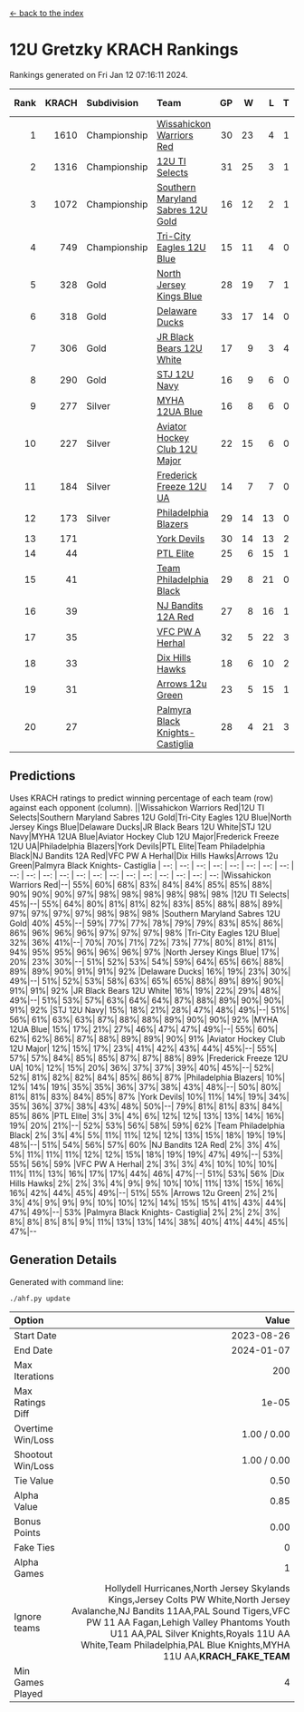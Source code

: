 [<- back to the index](readme.md)
# 12U Gretzky KRACH Rankings
Rankings generated on Fri Jan 12 07:16:11 2024.

Rank|KRACH|Subdivision|Team|GP|W|L|T|OTW|OTL|SoS|Exp Wins|Win Diff
---:|---:|:---|:---|---:|---:|---:|---:|---:|---:|---:|---:|---:
1|1610|Championship|[Wissahickon Warriors Red](https://gamesheetstats.com/seasons/3659/teams/140468/schedule)|30|23|4|1|2|0|356|26.3|-0.0
2|1316|Championship|[12U TI Selects](https://gamesheetstats.com/seasons/3659/teams/140450/schedule)|31|25|3|1|0|2|375|26.3|-0.0
3|1072|Championship|[Southern Maryland Sabres 12U Gold](https://gamesheetstats.com/seasons/3659/teams/140463/schedule)|16|12|2|1|0|1|446|13.3|-0.0
4|749|Championship|[Tri-City Eagles 12U Blue](https://gamesheetstats.com/seasons/3659/teams/140466/schedule)|15|11|4|0|0|0|417|11.8|-0.0
5|328|Gold|[North Jersey Kings Blue](https://gamesheetstats.com/seasons/3659/teams/140459/schedule)|28|19|7|1|1|0|221|21.4|0.0
6|318|Gold|[Delaware Ducks](https://gamesheetstats.com/seasons/3659/teams/140453/schedule)|33|17|14|0|2|0|416|19.8|-0.0
7|306|Gold|[JR Black Bears 12U White](https://gamesheetstats.com/seasons/3659/teams/140456/schedule)|17|9|3|4|0|1|406|11.8|-0.0
8|290|Gold|[STJ 12U Navy](https://gamesheetstats.com/seasons/3659/teams/140464/schedule)|16|9|6|0|1|0|354|10.8|-0.0
9|277|Silver|[MYHA 12UA Blue](https://gamesheetstats.com/seasons/3659/teams/140457/schedule)|16|8|6|0|1|1|453|9.8|-0.0
10|227|Silver|[Aviator Hockey Club 12U Major](https://gamesheetstats.com/seasons/3659/teams/140452/schedule)|22|15|6|0|1|0|184|16.9|0.0
11|184|Silver|[Frederick Freeze 12U UA](https://gamesheetstats.com/seasons/3659/teams/140455/schedule)|14|7|7|0|0|0|399|7.9|0.0
12|173|Silver|[Philadelphia Blazers](https://gamesheetstats.com/seasons/3659/teams/140461/schedule)|29|14|13|0|1|1|410|15.8|-0.0
13|171||[York Devils](https://gamesheetstats.com/seasons/3659/teams/140469/schedule)|30|14|13|2|1|0|342|16.8|-0.0
14|44||[PTL Elite](https://gamesheetstats.com/seasons/3659/teams/140462/schedule)|25|6|15|1|1|2|325|8.4|0.0
15|41||[Team Philadelphia Black](https://gamesheetstats.com/seasons/3659/teams/140465/schedule)|29|8|21|0|0|0|267|8.9|0.0
16|39||[NJ Bandits 12A Red](https://gamesheetstats.com/seasons/3659/teams/140458/schedule)|27|8|16|1|0|2|273|9.4|0.0
17|35||[VFC PW A Herhal](https://gamesheetstats.com/seasons/3659/teams/140467/schedule)|32|5|22|3|1|1|333|8.3|-0.0
18|33||[Dix Hills Hawks](https://gamesheetstats.com/seasons/3659/teams/140454/schedule)|18|6|10|2|0|0|104|7.9|0.0
19|31||[Arrows 12u Green](https://gamesheetstats.com/seasons/3659/teams/140451/schedule)|23|5|15|1|2|0|196|8.4|0.0
20|27||[Palmyra Black Knights- Castiglia](https://gamesheetstats.com/seasons/3659/teams/140460/schedule)|28|4|21|3|0|0|429|6.4|0.0

## Predictions
Uses KRACH ratings to predict winning percentage of each team (row) against each opponent (column).
||Wissahickon Warriors Red|12U TI Selects|Southern Maryland Sabres 12U Gold|Tri-City Eagles 12U Blue|North Jersey Kings Blue|Delaware Ducks|JR Black Bears 12U White|STJ 12U Navy|MYHA 12UA Blue|Aviator Hockey Club 12U Major|Frederick Freeze 12U UA|Philadelphia Blazers|York Devils|PTL Elite|Team Philadelphia Black|NJ Bandits 12A Red|VFC PW A Herhal|Dix Hills Hawks|Arrows 12u Green|Palmyra Black Knights- Castiglia
| --: | --: | --: | --: | --: | --: | --: | --: | --: | --: | --: | --: | --: | --: | --: | --: | --: | --: | --: | --: | --: 
|Wissahickon Warriors Red|--| 55%| 60%| 68%| 83%| 84%| 84%| 85%| 85%| 88%| 90%| 90%| 90%| 97%| 98%| 98%| 98%| 98%| 98%| 98%
|12U TI Selects| 45%|--| 55%| 64%| 80%| 81%| 81%| 82%| 83%| 85%| 88%| 88%| 89%| 97%| 97%| 97%| 97%| 98%| 98%| 98%
|Southern Maryland Sabres 12U Gold| 40%| 45%|--| 59%| 77%| 77%| 78%| 79%| 79%| 83%| 85%| 86%| 86%| 96%| 96%| 96%| 97%| 97%| 97%| 98%
|Tri-City Eagles 12U Blue| 32%| 36%| 41%|--| 70%| 70%| 71%| 72%| 73%| 77%| 80%| 81%| 81%| 94%| 95%| 95%| 96%| 96%| 96%| 97%
|North Jersey Kings Blue| 17%| 20%| 23%| 30%|--| 51%| 52%| 53%| 54%| 59%| 64%| 65%| 66%| 88%| 89%| 89%| 90%| 91%| 91%| 92%
|Delaware Ducks| 16%| 19%| 23%| 30%| 49%|--| 51%| 52%| 53%| 58%| 63%| 65%| 65%| 88%| 89%| 89%| 90%| 91%| 91%| 92%
|JR Black Bears 12U White| 16%| 19%| 22%| 29%| 48%| 49%|--| 51%| 53%| 57%| 63%| 64%| 64%| 87%| 88%| 89%| 90%| 90%| 91%| 92%
|STJ 12U Navy| 15%| 18%| 21%| 28%| 47%| 48%| 49%|--| 51%| 56%| 61%| 63%| 63%| 87%| 88%| 88%| 89%| 90%| 90%| 92%
|MYHA 12UA Blue| 15%| 17%| 21%| 27%| 46%| 47%| 47%| 49%|--| 55%| 60%| 62%| 62%| 86%| 87%| 88%| 89%| 89%| 90%| 91%
|Aviator Hockey Club 12U Major| 12%| 15%| 17%| 23%| 41%| 42%| 43%| 44%| 45%|--| 55%| 57%| 57%| 84%| 85%| 85%| 87%| 87%| 88%| 89%
|Frederick Freeze 12U UA| 10%| 12%| 15%| 20%| 36%| 37%| 37%| 39%| 40%| 45%|--| 52%| 52%| 81%| 82%| 82%| 84%| 85%| 86%| 87%
|Philadelphia Blazers| 10%| 12%| 14%| 19%| 35%| 35%| 36%| 37%| 38%| 43%| 48%|--| 50%| 80%| 81%| 81%| 83%| 84%| 85%| 87%
|York Devils| 10%| 11%| 14%| 19%| 34%| 35%| 36%| 37%| 38%| 43%| 48%| 50%|--| 79%| 81%| 81%| 83%| 84%| 85%| 86%
|PTL Elite|  3%|  3%|  4%|  6%| 12%| 12%| 13%| 13%| 14%| 16%| 19%| 20%| 21%|--| 52%| 53%| 56%| 58%| 59%| 62%
|Team Philadelphia Black|  2%|  3%|  4%|  5%| 11%| 11%| 12%| 12%| 13%| 15%| 18%| 19%| 19%| 48%|--| 51%| 54%| 56%| 57%| 60%
|NJ Bandits 12A Red|  2%|  3%|  4%|  5%| 11%| 11%| 11%| 12%| 12%| 15%| 18%| 19%| 19%| 47%| 49%|--| 53%| 55%| 56%| 59%
|VFC PW A Herhal|  2%|  3%|  3%|  4%| 10%| 10%| 10%| 11%| 11%| 13%| 16%| 17%| 17%| 44%| 46%| 47%|--| 51%| 53%| 56%
|Dix Hills Hawks|  2%|  2%|  3%|  4%|  9%|  9%| 10%| 10%| 11%| 13%| 15%| 16%| 16%| 42%| 44%| 45%| 49%|--| 51%| 55%
|Arrows 12u Green|  2%|  2%|  3%|  4%|  9%|  9%|  9%| 10%| 10%| 12%| 14%| 15%| 15%| 41%| 43%| 44%| 47%| 49%|--| 53%
|Palmyra Black Knights- Castiglia|  2%|  2%|  2%|  3%|  8%|  8%|  8%|  8%|  9%| 11%| 13%| 13%| 14%| 38%| 40%| 41%| 44%| 45%| 47%|--

## Generation Details

Generated with command line:
```
./ahf.py update
```

| Option | Value |
| :----- | ----: |
| Start Date | 2023-08-26 |
| End Date | 2024-01-07 |
| Max Iterations | 200 |
| Max Ratings Diff | 1e-05 |
| Overtime Win/Loss | 1.00 / 0.00 |
| Shootout Win/Loss | 1.00 / 0.00 |
| Tie Value | 0.50 |
| Alpha Value | 0.85 |
| Bonus Points | 0.00 |
| Fake Ties | 0 |
| Alpha Games | 1 |
| Ignore teams | Hollydell Hurricanes,North Jersey Skylands Kings,Jersey Colts PW White,North Jersey Avalanche,NJ Bandits 11AA,PAL Sound Tigers,VFC PW 11 AA Fagan,Lehigh Valley Phantoms Youth U11 AA,PAL Silver Knights,Royals 11U AA White,Team Philadelphia,PAL Blue Knights,MYHA 11U AA,__KRACH_FAKE_TEAM__ |
| Min Games Played | 4 |

